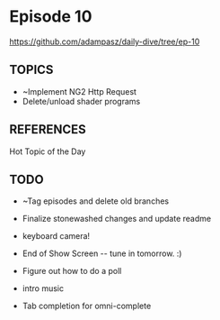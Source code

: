 # Episode 10
https://github.com/adampasz/daily-dive/tree/ep-10

## TOPICS
* ~Implement NG2 Http Request
* Delete/unload shader programs

## REFERENCES
Hot Topic of the Day


## TODO
* ~Tag episodes and delete old branches

* Finalize stonewashed changes and update readme
* keyboard camera!
* End of Show Screen -- tune in tomorrow. :)
* Figure out how to do a poll
* intro music
* Tab completion for omni-complete
